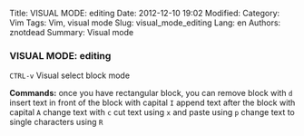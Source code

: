 Title: VISUAL MODE: editing
Date: 2012-12-10 19:02
Modified: 
Category: Vim
Tags: Vim, visual mode
Slug: visual_mode_editing
Lang: en
Authors: znotdead
Summary: Visual mode

### VISUAL MODE: editing

`CTRL-v` Visual select block mode

**Commands:**
once you have rectangular block, you can remove block with `d`
insert text in front of the block with capital `I`
append text after the block with capital `A`
change text with `c`
cut text using `x` and paste using `p`
change text to single characters using `R`
